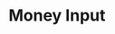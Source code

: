 ---
title: Money Input
sidebar_position: 7
slug: /developers/building-an-extension/user-interface-library/money-input
toc_min_heading_level: 2
toc_max_heading_level: 5
---